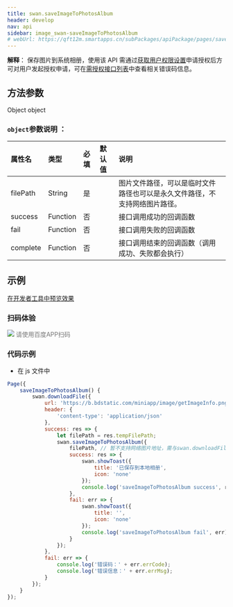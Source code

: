 ```yaml
---
title: swan.saveImageToPhotosAlbum
header: develop
nav: api
sidebar: image_swan-saveImageToPhotosAlbum
# webUrl: https://qft12m.smartapps.cn/subPackages/apiPackage/pages/saveImageToPhotosAlbum/saveImageToPhotosAlbum
---
```





**解释**： 保存图片到系统相册，使用该 API 需通过[获取用户权限设置](https://smartprogram.baidu.com/docs/develop/api/open/authorize_set/)申请授权后方可对用户发起授权申请，可在[需授权接口列表](https://smartprogram.baidu.com/docs/develop/api/open/authorize_list/)中查看相关错误码信息。

 
## 方法参数
Object object
### `object`参数说明 ：

|属性名 |类型  |必填 | 默认值 |说明|
|:---- |:---- |:---- |:----|:----|
|filePath  |  String  |是 | |  图片文件路径，可以是临时文件路径也可以是永久文件路径，不支持网络图片路径。|
|success |Function |   否  | | 接口调用成功的回调函数|
|fail  |  Function  |  否  | | 接口调用失败的回调函数|
|complete |   Function |   否 || 接口调用结束的回调函数（调用成功、失败都会执行）|

## 示例

<a href="swanide://fragment/1493fabbbf98659284ff1d4837d9cb7f1569416506836" title="在开发者工具中预览效果" target="_self">在开发者工具中预览效果</a>

### 扫码体验

<div class='scan-code-container'>
    <img src="https://b.bdstatic.com/miniapp/assets/images/doc_demo/pages_saveImageToPhotosAlbum.png" class="demo-qrcode-image" />
    <font color=#777 12px>请使用百度APP扫码</font>
</div>

 

### 代码示例 



* 在 js 文件中

```js
Page({
    saveImageToPhotosAlbum() {
        swan.downloadFile({
            url: 'https://b.bdstatic.com/miniapp/image/getImageInfo.png',
            header: {
                'content-type': 'application/json'
            },
            success: res => {
                let filePath = res.tempFilePath;
                swan.saveImageToPhotosAlbum({
                    filePath, // 暂不支持网络图片地址，需与swan.downloadFile一起使用
                    success: res => {
                        swan.showToast({
                            title: '已保存到本地相册',
                            icon: 'none'
                        });
                        console.log('saveImageToPhotosAlbum success', res);
                    },
                    fail: err => {
                        swan.showToast({
                            title: '',
                            icon: 'none'
                        });
                        console.log('saveImageToPhotosAlbum fail', err);
                    }
                });
            },
            fail: err => {
                console.log('错误码：' + err.errCode);
                console.log('错误信息：' + err.errMsg);
            }
        });
    }
});
```

 